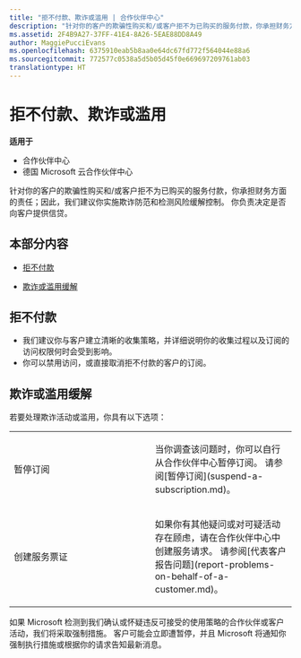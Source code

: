 ```yaml
---
title: "拒不付款、欺诈或滥用 | 合作伙伴中心"
description: "针对你的客户的欺骗性购买和/或客户拒不为已购买的服务付款，你承担财务方面的责任；因此，我们建议你实施欺诈防范和检测风险缓解控制。"
ms.assetid: 2F4B9A27-37FF-41E4-8A26-5EAE88DD8A49
author: MaggiePucciEvans
ms.openlocfilehash: 6375910eab5b8aa0e64dc67fd772f564044e88a6
ms.sourcegitcommit: 772577c0538a5d5b05d45f0e669697209761ab03
translationtype: HT
---
```

# <a name="non-payment-fraud-or-misuse"></a>拒不付款、欺诈或滥用

**适用于**

-  合作伙伴中心
-  德国 Microsoft 云合作伙伴中心

针对你的客户的欺骗性购买和/或客户拒不为已购买的服务付款，你承担财务方面的责任；因此，我们建议你实施欺诈防范和检测风险缓解控制。 你负责决定是否向客户提供信贷。

## <a name="in-this-section"></a>本部分内容


-   [拒不付款](#nonpayment)

-   [欺诈或滥用缓解](#fraudmisusemitigation)

## <a href="" id="nonpayment"></a>拒不付款


-   我们建议你与客户建立清晰的收集策略，并详细说明你的收集过程以及订阅的访问权限何时会受到影响。
-   你可以禁用访问，或直接取消拒不付款的客户的订阅。

## <a href="" id="fraudmisusemitigation"></a>欺诈或滥用缓解


若要处理欺诈活动或滥用，你具有以下选项：

<table>
<colgroup>
<col width="50%" />
<col width="50%" />
</colgroup>
<tbody>
<tr class="odd">
<td>暂停订阅</td>
<td><p>当你调查该问题时，你可以自行从合作伙伴中心暂停订阅。 请参阅[暂停订阅](suspend-a-subscription.md)。</p></td>
</tr>
<tr class="even">
<td>创建服务票证</td>
<td><p>如果你有其他疑问或对可疑活动存在顾虑，请在合作伙伴中心中创建服务请求。 请参阅[代表客户报告问题](report-problems-on-behalf-of-a-customer.md)。</p></td>
</tr>
</tbody>
</table>

 

如果 Microsoft 检测到我们确认或怀疑违反可接受的使用策略的合作伙伴或客户活动，我们将采取强制措施。 客户可能会立即遭暂停，并且 Microsoft 将通知你强制执行措施或根据你的请求告知最新消息。

 

 



